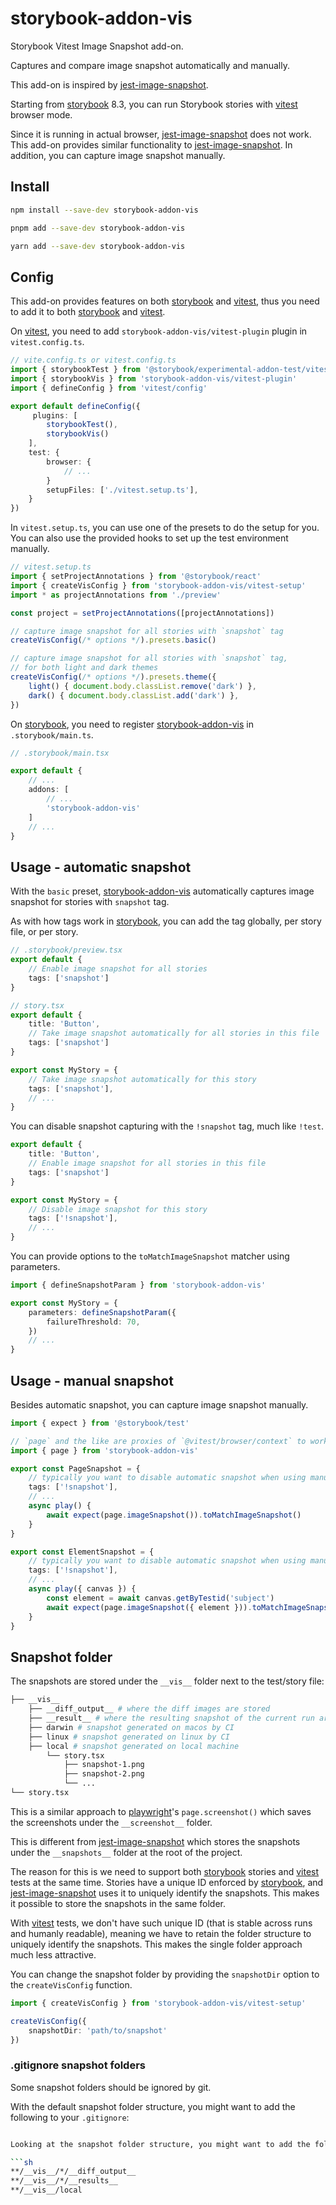 # storybook-addon-vis

Storybook Vitest Image Snapshot add-on.

Captures and compare image snapshot automatically and manually.

This add-on is inspired by [jest-image-snapshot].

Starting from [storybook] 8.3,
you can run Storybook stories with [vitest] browser mode.

Since it is running in actual browser, [jest-image-snapshot] does not work.
This add-on provides similar functionality to [jest-image-snapshot].
In addition, you can capture image snapshot manually.

## Install

```sh
npm install --save-dev storybook-addon-vis

pnpm add --save-dev storybook-addon-vis

yarn add --save-dev storybook-addon-vis
```

## Config

This add-on provides features on both [storybook] and [vitest],
thus you need to add it to both [storybook] and [vitest].

On [vitest], you need to add `storybook-addon-vis/vitest-plugin` plugin in `vitest.config.ts`.

```ts
// vite.config.ts or vitest.config.ts
import { storybookTest } from '@storybook/experimental-addon-test/vitest-plugin'
import { storybookVis } from 'storybook-addon-vis/vitest-plugin'
import { defineConfig } from 'vitest/config'

export default defineConfig({
	 plugins: [
		storybookTest(),
		storybookVis()
	],
	test: {
		browser: {
			// ...
		}
		setupFiles: ['./vitest.setup.ts'],
	}
})
```

In `vitest.setup.ts`, you can use one of the presets to do the setup for you.
You can also use the provided hooks to set up the test environment manually.

```ts
// vitest.setup.ts
import { setProjectAnnotations } from '@storybook/react'
import { createVisConfig } from 'storybook-addon-vis/vitest-setup'
import * as projectAnnotations from './preview'

const project = setProjectAnnotations([projectAnnotations])

// capture image snapshot for all stories with `snapshot` tag
createVisConfig(/* options */).presets.basic()

// capture image snapshot for all stories with `snapshot` tag,
// for both light and dark themes
createVisConfig(/* options */).presets.theme({
	light() { document.body.classList.remove('dark') },
	dark() { document.body.classList.add('dark') },
})
```

On [storybook], you need to register [storybook-addon-vis] in `.storybook/main.ts`.

```ts
// .storybook/main.tsx

export default {
	// ...
	addons: [
		// ...
		'storybook-addon-vis'
	]
	// ...
}
```

## Usage - automatic snapshot

With the `basic` preset, [storybook-addon-vis] automatically captures image snapshot for stories with `snapshot` tag.

As with how tags work in [storybook], you can add the tag globally, per story file, or per story.

```ts
// .storybook/preview.tsx
export default {
	// Enable image snapshot for all stories
	tags: ['snapshot']
}

// story.tsx
export default {
	title: 'Button',
	// Take image snapshot automatically for all stories in this file
	tags: ['snapshot']
}

export const MyStory = {
	// Take image snapshot automatically for this story
	tags: ['snapshot'],
	// ...
}
```

You can disable snapshot capturing with the `!snapshot` tag,
much like `!test`.

```ts
export default {
	title: 'Button',
	// Enable image snapshot for all stories in this file
	tags: ['snapshot']
}

export const MyStory = {
	// Disable image snapshot for this story
	tags: ['!snapshot'],
	// ...
}
```

You can provide options to the `toMatchImageSnapshot` matcher using parameters.

```ts
import { defineSnapshotParam } from 'storybook-addon-vis'

export const MyStory = {
	parameters: defineSnapshotParam({
		failureThreshold: 70,
	})
	// ...
}
```

## Usage - manual snapshot

Besides automatic snapshot, you can capture image snapshot manually.

```ts
import { expect } from '@storybook/test'

// `page` and the like are proxies of `@vitest/browser/context` to work within storybook
import { page } from 'storybook-addon-vis'

export const PageSnapshot = {
	// typically you want to disable automatic snapshot when using manual snapshot
	tags: ['!snapshot'],
	// ...
	async play() {
		await expect(page.imageSnapshot()).toMatchImageSnapshot()
	}
}

export const ElementSnapshot = {
	// typically you want to disable automatic snapshot when using manual snapshot
	tags: ['!snapshot'],
	// ...
	async play({ canvas }) {
		const element = await canvas.getByTestid('subject')
		await expect(page.imageSnapshot({ element })).toMatchImageSnapshot()
	}
}
```

## Snapshot folder

The snapshots are stored under the `__vis__` folder next to the test/story file:

```sh
├── __vis__
	├── __diff_output__ # where the diff images are stored
	├── __result__ # where the resulting snapshot of the current run are stored
	├── darwin # snapshot generated on macos by CI
	├── linux # snapshot generated on linux by CI
	├── local # snapshot generated on local machine
		└── story.tsx
			├── snapshot-1.png
			├── snapshot-2.png
			└── ...
└── story.tsx
```

This is a similar approach to [playwright]'s `page.screenshot()` which saves the screenshots under the `__screenshot__` folder.

This is different from [jest-image-snapshot] which stores the snapshots under the `__snapshots__` folder at the root of the project.

The reason for this is we need to support both [storybook] stories and [vitest] tests at the same time.
Stories have a unique ID enforced by [storybook], and [jest-image-snapshot] uses it to uniquely identify the snapshots.
This makes it possible to store the snapshots in the same folder.

With [vitest] tests, we don't have such unique ID (that is stable across runs and humanly readable),
meaning we have to retain the folder structure to uniquely identify the snapshots.
This makes the single folder approach much less attractive.

You can change the snapshot folder by providing the `snapshotDir` option to the `createVisConfig` function.

```ts
import { createVisConfig } from 'storybook-addon-vis/vitest-setup'

createVisConfig({
	snapshotDir: 'path/to/snapshot'
})
```

### .gitignore snapshot folders

Some snapshot folders should be ignored by git.

With the default snapshot folder structure, you might want to add the following to your `.gitignore`:

```sh

Looking at the snapshot folder structure, you might want to add the following to your `.gitignore`:

```sh
**/__vis__/*/__diff_output__
**/__vis__/*/__results__
**/__vis__/local
```

[jest-image-snapshot]: https://github.com/americanexpress/jest-image-snapshot
[playwright]: https://playwright.dev/docs/screenshots
[storybook-addon-vis]: https://github.com/repobuddy/storybook-addon-vis
[storybook]: https://storybook.js.org
[vitest]: https://vitest.dev/
